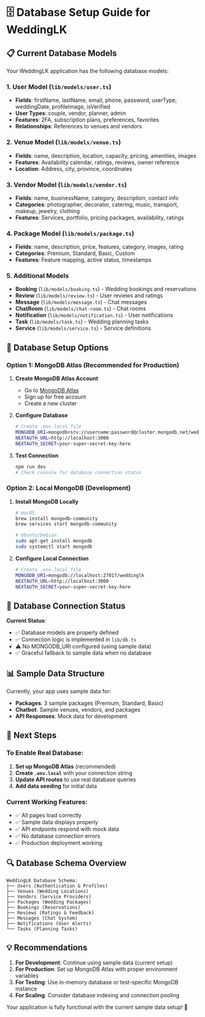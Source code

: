 # 🗄️ Database Setup Guide for WeddingLK

## 📋 Current Database Models

Your WeddingLK application has the following database models:

### 1. **User Model** (`lib/models/user.ts`)
- **Fields**: firstName, lastName, email, phone, password, userType, weddingDate, profileImage, isVerified
- **User Types**: couple, vendor, planner, admin
- **Features**: 2FA, subscription plans, preferences, favorites
- **Relationships**: References to venues and vendors

### 2. **Venue Model** (`lib/models/venue.ts`)
- **Fields**: name, description, location, capacity, pricing, amenities, images
- **Features**: Availability calendar, ratings, reviews, owner reference
- **Location**: Address, city, province, coordinates

### 3. **Vendor Model** (`lib/models/vendor.ts`)
- **Fields**: name, businessName, category, description, contact info
- **Categories**: photographer, decorator, catering, music, transport, makeup, jewelry, clothing
- **Features**: Services, portfolio, pricing packages, availability, ratings

### 4. **Package Model** (`lib/models/package.ts`)
- **Fields**: name, description, price, features, category, images, rating
- **Categories**: Premium, Standard, Basic, Custom
- **Features**: Feature mapping, active status, timestamps

### 5. **Additional Models**
- **Booking** (`lib/models/booking.ts`) - Wedding bookings and reservations
- **Review** (`lib/models/review.ts`) - User reviews and ratings
- **Message** (`lib/models/message.ts`) - Chat messages
- **ChatRoom** (`lib/models/chat-room.ts`) - Chat rooms
- **Notification** (`lib/models/notification.ts`) - User notifications
- **Task** (`lib/models/task.ts`) - Wedding planning tasks
- **Service** (`lib/models/service.ts`) - Service definitions

## 🚀 Database Setup Options

### Option 1: MongoDB Atlas (Recommended for Production)

1. **Create MongoDB Atlas Account**
   - Go to [MongoDB Atlas](https://www.mongodb.com/atlas)
   - Sign up for free account
   - Create a new cluster

2. **Configure Database**
   ```bash
   # Create .env.local file
   MONGODB_URI=mongodb+srv://username:password@cluster.mongodb.net/weddinglk?retryWrites=true&w=majority
   NEXTAUTH_URL=http://localhost:3000
   NEXTAUTH_SECRET=your-super-secret-key-here
   ```

3. **Test Connection**
   ```bash
   npm run dev
   # Check console for database connection status
   ```

### Option 2: Local MongoDB (Development)

1. **Install MongoDB Locally**
   ```bash
   # macOS
   brew install mongodb-community
   brew services start mongodb-community
   
   # Ubuntu/Debian
   sudo apt-get install mongodb
   sudo systemctl start mongodb
   ```

2. **Configure Local Connection**
   ```bash
   # Create .env.local file
   MONGODB_URI=mongodb://localhost:27017/weddinglk
   NEXTAUTH_URL=http://localhost:3000
   NEXTAUTH_SECRET=your-super-secret-key-here
   ```

## 🔧 Database Connection Status

**Current Status**: 
- ✅ Database models are properly defined
- ✅ Connection logic is implemented in `lib/db.ts`
- ⚠️ No MONGODB_URI configured (using sample data)
- ✅ Graceful fallback to sample data when no database

## 📊 Sample Data Structure

Currently, your app uses sample data for:
- **Packages**: 3 sample packages (Premium, Standard, Basic)
- **Chatbot**: Sample venues, vendors, and packages
- **API Responses**: Mock data for development

## 🎯 Next Steps

### To Enable Real Database:

1. **Set up MongoDB Atlas** (recommended)
2. **Create `.env.local`** with your connection string
3. **Update API routes** to use real database queries
4. **Add data seeding** for initial data

### Current Working Features:
- ✅ All pages load correctly
- ✅ Sample data displays properly
- ✅ API endpoints respond with mock data
- ✅ No database connection errors
- ✅ Production deployment working

## 🔍 Database Schema Overview

```
WeddingLK Database Schema:
├── Users (Authentication & Profiles)
├── Venues (Wedding Locations)
├── Vendors (Service Providers)
├── Packages (Wedding Packages)
├── Bookings (Reservations)
├── Reviews (Ratings & Feedback)
├── Messages (Chat System)
├── Notifications (User Alerts)
└── Tasks (Planning Tasks)
```

## 💡 Recommendations

1. **For Development**: Continue using sample data (current setup)
2. **For Production**: Set up MongoDB Atlas with proper environment variables
3. **For Testing**: Use in-memory database or test-specific MongoDB instance
4. **For Scaling**: Consider database indexing and connection pooling

Your application is fully functional with the current sample data setup! 🎉
